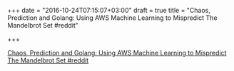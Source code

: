 +++
date = "2016-10-24T07:15:07+03:00"
draft = true
title = "Chaos, Prediction and Golang: Using AWS Machine Learning to Mispredict The Mandelbrot Set  #reddit"

+++

<p><a href="https://t.co/FydGBP4rr3">Chaos, Prediction and Golang: Using AWS Machine Learning to Mispredict The Mandelbrot Set  #reddit</a></p>
